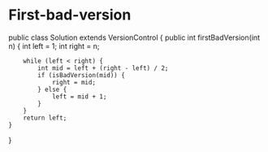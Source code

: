 # First-bad-version
public class Solution extends VersionControl {
    public int firstBadVersion(int n) {
        int left = 1;
        int right = n;
        
        while (left < right) {
            int mid = left + (right - left) / 2; 
            if (isBadVersion(mid)) {
                right = mid; 
            } else {
                left = mid + 1;
            }
        }
        return left;
    }
}
